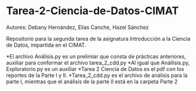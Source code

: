# Tarea-2-Ciencia-de-Datos-CIMAT

Autores: Debany Hernández, Elías Canche, Hazel Sánchez 

Repositorio para la segunda tarea de la asignatura Introducción a la Ciencia de Datos, impartida en el CIMAT. 

*El archivo Análisis.py es un prelimiar que consta de prácticas anteriores, auxiliar para conformar el archivo tarea_2_cdd.py
*Al igual que Anállisis.py, Exploratorio.py es un auxiliar
*Tarea 2 Ciencia de Datos es el pdf con los reportes de la Parte I y II.
*Tarea_2_cdd.py es el archivo de análisis para la parte I, mientras que el análisis de la parte II está en la carpeta Parte 2

